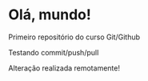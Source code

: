 # Olá, mundo!
 Primeiro repositório do curso Git/Github

Testando commit/push/pull

Alteração realizada remotamente!
